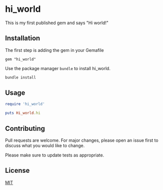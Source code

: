# hi_world

This is my first published gem and says "Hi world!"

## Installation

The first step is adding the gem in your Gemafile

```
gem "hi_world"
```

Use the package manager `bundle` to install hi_world.

```bash
bundle install
```

## Usage

```ruby
require 'hi_world'

puts Hi_world.hi
```

## Contributing

Pull requests are welcome. For major changes, please open an issue first to discuss what you would like to change.

Please make sure to update tests as appropriate.

## License

[MIT](https://github.com/paulotijero/hi_world/blob/master/LICENSE)
